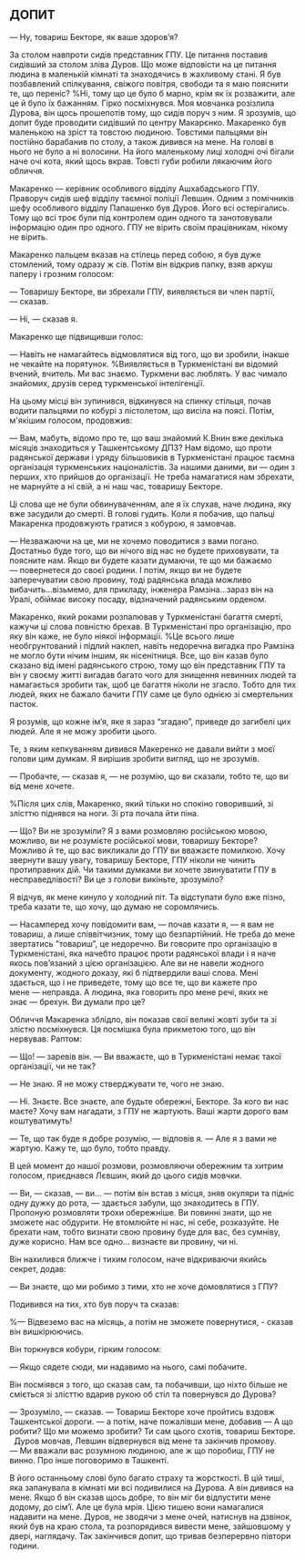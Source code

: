## ДОПИТ

— Ну, товариш Бекторе, як ваше здоров’я?

За столом навпроти сидів представник ГПУ.
Це питання поставив сидівший за столом зліва Дуров.
Що може відповісти на це питання людина в маленькій кімнаті та знаходячись в жахливому стані.
Я був позбавлений спілкування, свіжого повітря, свободи та я маю пояснити те, що переніс?
%Ні, тому що це було б марно, крiм як їх розважити, але це й було їх бажанням.
Гірко посміхнувся.
Моя мовчанка розізлила Дурова, він щось прошепотів тому, що сидів поруч з ним.
Я зрозумів, що допит буде проводити сидівший по центру Макарєнко.
Макаренко був маленькою на зріст та товстою людиною.
Товстими пальцями він постійно барабанив по столу, а також дивився на мене.
На голові в нього не було а ні волосини.
На його маленькому лиці холодні очі бігали наче очі кота, який щось вкрав.
Товсті губи робили лякаючим його обличчя.

Макаренко — керівник особливого відділу Ашхабадського ГПУ.
Праворуч сидів шеф відділу таємної поліції Левшин.
Одним з помічникiв шефу особливого відділу Папашенко був Дуров.
Його всі остерігались.
Тому що всі троє були під контролем один одного та занотовували інформацію один про одного.
ГПУ не вірить своїм працівникам, нікому не вірить.

Макаренко пальцем вказав на стілець перед собою, я був дуже стомлений, тому одразу ж сів.
Потім він відкрив папку, взяв аркуш паперу і грозним голосом:

— Товаришу Бекторе, ви збрехали ГПУ, виявляється ви член партії, — сказав.

— Нi, — сказав я.

Макаренко ще підвищивши голос:

— Навіть не намагайтесь відмовлятися від того, що ви зробили, інакше не чекайте на порятунок.
%Виявляється в Туркменістані ви вiдомий вчений, вчитель.
Ми вас знаємо.
Туркмени вас люблять.
У вас чимало знайомих, друзів серед туркменської інтелігенції.

На цьому місці він зупинився, відкинувся на спинку стільця, почав водити пальцями по кобурі з пістолетом, що висіла на поясі.
Потім, м'якішим голосом, продовжив:

— Вам, мабуть, відомо про те, що ваш знайомий К.Внин вже декілька місяців знаходиться у Ташкентському ДПЗ?
Нам відомо, що проти радянської держави і уряду більшовиків в Туркменістані працює таємна організація туркменських націоналістів.
За нашими даними, ви — один з перших, хто прийшов до організації.
Не треба намагатися нам збрехати, не марнуйте а ні свій, а ні наш час, товаришу Бекторе.

Ці слова ще не були обвинуваченням, але я їх слухав, наче людина, яку вже засудили до смерті.
В голові гудить.
Коли я побачив, що пальці Макаренка продовжують гратися з кобурою, я замовчав.

— Незважаючи на це, ми не хочемо поводитися з вами погано.
Достатньо буде того, що ви нічого від нас не будете приховувати, та поясните нам.
Якщо ви будете казати думаючи, те що ми бажаємо — повернетеся до своєї родини.
І потім, якщо ви не будете заперечуватии свою провину, тоді радянська влада можливо вибачить...візьмемо, для прикладу, інженера Рамзіна...зараз він на Уралі, обіймає високу посаду, відзначений радянським орденом.

Макаренко, який роками розпалював у Туркменістані багаття смерті, кажучи ці слова повністю брехав.
В Туркменістані про організацію, про яку він каже, не було ніякої інформації.
%Це всього лише необгрунтований і підлий наклеп, навiть недоречна вигадка про Рамзiна не могло бути нiчим iншим, як нiсенiтниця.
Все, що він казав було сказано від імені радянського строю, тому що він представник ГПУ та він у своєму житті вигадав багато чого для знищення невинних людей та намагається зробити так, щоб це багаття ніколи не згасло.
Тобто для тих людей, яких не бажало бачити ГПУ саме це було однією зі смертельних пасток.

Я розумів, що кожне ім’я, яке я зараз “згадаю”, приведе до загибелі цих людей.
Але я не можу зробити цього.

Те, з яким кепкуванням дивився Макеренко не давали вийти з моєї голови цим думкам.
Я вирішив зробити вигляд, що не зрозумів.

— Пробачте, — сказав я, — не розумію, що ви сказали, тобто те, що ви від мене хочете.

%Після цих слів, Макаренко, який тільки но спокiно говоривший, зі злісттю піднявся на ноги.
Зі рта почала йти піна.

— Що?
Ви не зрозуміли?
Я з вами розмовляю російською мовою, можливо, ви не розумієте російської мови, товаришу Бекторе?
Можливо й те, що вас викликали до ГПУ ви вважаєте помилкою.
Хочу звернути вашу увагу, товаришу Бекторе, ГПУ ніколи не чинить протиправних дій.
Чи такими думками ви хочете звинуватити ГПУ в несправедлівості?
Ви це з голови викіньте, зрозуміло?

Я відчув, як мене кинуло у холодний піт.
Та відступати було вже пізно, треба казати те, що хочу, що думаю не соромлячись.

— Насамперед хочу повідомити вам, — почав казати я, — я вам не товариш, а лише співвітчизник, тому що безпартійний.
Не треба до мене звертатись "товариш”, це недоречно.
Ви говорите про організацію в Туркменістані, яка начебто працює проти радянської влади і я наче якось пов’язаний з цією організацією.
Але ви не навели жодного документу, жодного доказу, які б підтвердили ваші слова.
Мені здається, що і не приведете, тому що все те, що ви кажете про мене — неправда.
А людина, яка говорить про мене речі, яких не знає — брехун.
Ви думали про це?

Обличчя Макаренка зблідло, він показав свої великі жовті зуби та зі злістю посміхнувся.
Ця посмішка була прикметою того, що він нервував.
Раптом:

— Що! — заревів він. — Ви вважаєте, що в Туркменістані немає такої організації, чи не так?

— Не знаю.
Я не можу стверджувати те, чого не знаю.

— Ні.
Знаєте.
Все знаєте, але будьте обережні, Бекторе.
За кого ви нас маєте?
Хочу вам нагадати, з ГПУ не жартують.
Ваші жарти дорого вам коштуватимуть!

— Те, що так буде я добре розумію, — відповів я. — Але я з вами не жартую.
Кажу те, що було, тобто правду.

В цей момент до нашої розмови, розмовляючи обережним та хитрим голосом, приєднався Лєвшин, який до цього сидів мовчки.

— Ви, — сказав, — ви... — потім він встав з місця, зняв окуляри та підніс одну дужку до рота, — здається забули, що знаходитесь в ГПУ.
Пропоную розмовляти трохи обережніше.
Ви повинні знати, що не зможете нас обдурити.
Не втомлюйте ні нас, ні себе, розказуйте.
Не брехати нам, тобто визнати свою провину буде для вас, без сумніву, дуже корисно.
Нам все одно... визнаєте ви провину, чи ні.

Він нахилився ближче і тихим голосом, наче відкриваючи якийсь секрет, додав:

— Ви знаєте, що ми робимо з тими, хто не хоче домовлятися з ГПУ?

Подивився на тих, хто був поруч та сказав:

%— Відвеземо вас на місяць, а потім не зможете повернутися, - сказав він вишкірюючись.

Він торкнувся кобури, гірким голосом:

— Якщо сядете сюди, ми надавимо на нього, самі побачите.

Він посміявся з того, що сказав сам, та побачивши, що ніхто більше не сміється зі злісттю вдарив рукою об стiл та повернувся до Дурова?

— Зрозуміло, — сказав. — Товариш Бекторе хоче пройтись вздовж Ташкентської дороги. — а потім, наче пожалівши мене, добавив — А що робити?
Що ми можемо зробити?
Ти сам цього схотів, товариш Бекторе.
 
Дуров мовчав, Левшин відвернувся від мене та закінчив промову.
— Ми вважали вас розумною людиною, але ж що поробиш, ГПУ не винно.
Про інше поговоримо в Ташкенті.

В його останньому слові було багато страху та жорсткості.
В цій тиші, яка запанувала в кімнаті ми всі подивилися на Дурова.
А він дивився на мене.
Якщо б він сказав щось добре, то він міг би відпустити мене додому, до сім’ї.
Але це була мрія.
Цією тишею вони намагалися надавити на мене.
Дуров, не зводячи з мене очей, натиснув на дзвінок, який був на краю стола, та розпорядився вивести мене, зайшовшому у двері, наглядачу.
Так закінчився допит, що тривав безперервно півтори години.
